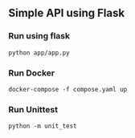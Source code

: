 ## Simple API using Flask
### Run using flask
`python app/app.py`
### Run Docker
`docker-compose -f compose.yaml up`
### Run Unittest      
`python -m unit_test`